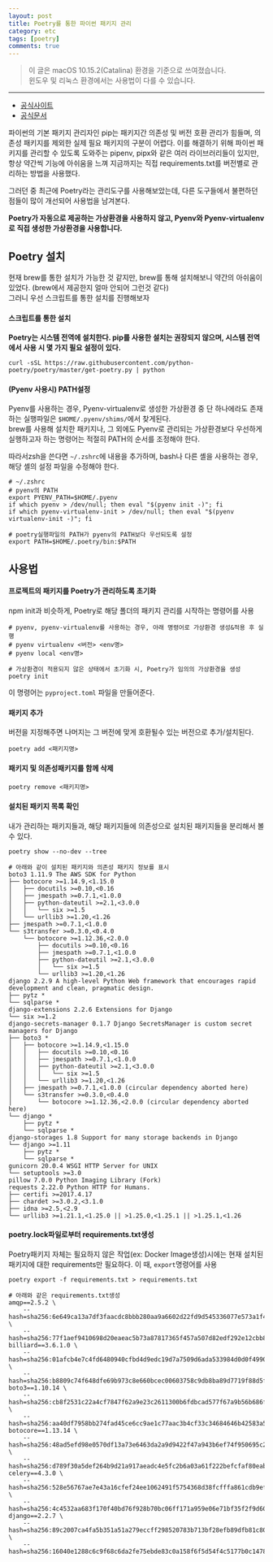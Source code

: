 ```yaml
---
layout: post
title: Poetry를 통한 파이썬 패키지 관리
category: etc
tags: [poetry]
comments: true
---
```


> 이 글은 macOS 10.15.2(Catalina) 환경을 기준으로 쓰여졌습니다.    
윈도우 및 리눅스 환경에서는 사용법이 다를 수 있습니다.

<hr>

- [공식사이트](https://python-poetry.org/)
- [공식문서](https://python-poetry.org/docs/)

파이썬의 기본 패키지 관리자인 pip는 패키지간 의존성 및 버전 호환 관리가 힘들며, 의존성 패키지를 제외한 실제 필요 패키지의 구분이 어렵다.
이를 해결하기 위해 파이썬 패키지를 관리할 수 있도록 도와주는 pipenv, pipx와 같은 여러 라이브러리들이 있지만, 항상 약간씩 기능에 아쉬움을 느껴 지금까지는 직접 requirements.txt를 버전별로 관리하는 방법을 사용했다.

그러던 중 최근에 Poetry라는 관리도구를 사용해보았는데, 다른 도구들에서 불편하던 점들이 많이 개선되어 사용법을 남겨본다.

**Poetry가 자동으로 제공하는 가상환경을 사용하지 않고, Pyenv와 Pyenv-virtualenv로 직접 생성한 가상환경을 사용합니다.**


## Poetry 설치

현재 brew를 통한 설치가 가능한 것 같지만, brew를 통해 설치해보니 약간의 아쉬움이 있었다. (brew에서 제공한지 얼마 안되어 그런것 같다)<br>
그러니 우선 스크립트를 통한 설치를 진행해보자

#### 스크립트를 통한 설치

**Poetry는 시스템 전역에 설치한다. pip를 사용한 설치는 권장되지 않으며, 시스템 전역에서 사용 시 몇 가지 필요 설정이 있다.**

```shell
curl -sSL https://raw.githubusercontent.com/python-poetry/poetry/master/get-poetry.py | python
```

#### (Pyenv 사용시) PATH설정

Pyenv를 사용하는 경우, Pyenv-virtualenv로 생성한 가상환경 중 단 하나에라도 존재하는 실행파일은 `$HOME/.pyenv/shims/`에서 찾게된다.<br>
brew를 사용해 설치한 패키지나, 그 외에도 Pyenv로 관리되는 가상환경보다 우선하게 실행하고자 하는 명령어는 적절히 PATH의 순서를 조정해야 한다.

따라서zsh을 쓴다면 `~/.zshrc`에 내용을 추가하며, bash나 다른 셸을 사용하는 경우, 해당 셸의 설정 파일을 수정해야 한다.

```shell
# ~/.zshrc
# pyenv의 PATH
export PYENV_PATH=$HOME/.pyenv
if which pyenv > /dev/null; then eval "$(pyenv init -)"; fi
if which pyenv-virtualenv-init > /dev/null; then eval "$(pyenv virtualenv-init -)"; fi

# poetry실행파일의 PATH가 pyenv의 PATH보다 우선되도록 설정
export PATH=$HOME/.poetry/bin:$PATH
```

## 사용법

#### 프로젝트의 패키지를 Poetry가 관리하도록 초기화

npm init과 비슷하게, Poetry로 해당 폴더의 패키지 관리를 시작하는 명령어를 사용

```shell
# pyenv, pyenv-virtualenv를 사용하는 경우, 아래 명령어로 가상환경 생성&적용 후 실행
# pyenv virtualenv <버전> <env명>
# pyenv local <env명>

# 가상환경이 적용되지 않은 상태에서 초기화 시, Poetry가 임의의 가상환경을 생성
poetry init
```

이 명령어는 `pyproject.toml` 파일을 만들어준다.

#### 패키지 추가

버전을 지정해주면 나머지는 그 버전에 맞게 호환될수 있는 버전으로 추가/설치된다.

```shell
poetry add <패키지명>
```

#### 패키지 및 의존성패키지를 함께 삭제

```shell
poetry remove <패키지명>
```

#### 설치된 패키지 목록 확인

내가 관리하는 패키지들과, 해당 패키지들에 의존성으로 설치된 패키지들을 분리해서 볼 수 있다.

```shell
poetry show --no-dev --tree
```
```
# 아래와 같이 설치된 패키지와 의존성 패키지 정보를 표시
boto3 1.11.9 The AWS SDK for Python
├── botocore >=1.14.9,<1.15.0
│   ├── docutils >=0.10,<0.16
│   ├── jmespath >=0.7.1,<1.0.0
│   ├── python-dateutil >=2.1,<3.0.0
│   │   └── six >=1.5
│   └── urllib3 >=1.20,<1.26
├── jmespath >=0.7.1,<1.0.0
└── s3transfer >=0.3.0,<0.4.0
    └── botocore >=1.12.36,<2.0.0
        ├── docutils >=0.10,<0.16
        ├── jmespath >=0.7.1,<1.0.0
        ├── python-dateutil >=2.1,<3.0.0
        │   └── six >=1.5
        └── urllib3 >=1.20,<1.26
django 2.2.9 A high-level Python Web framework that encourages rapid development and clean, pragmatic design.
├── pytz *
└── sqlparse *
django-extensions 2.2.6 Extensions for Django
└── six >=1.2
django-secrets-manager 0.1.7 Django SecretsManager is custom secret managers for Django
├── boto3 *
│   ├── botocore >=1.14.9,<1.15.0
│   │   ├── docutils >=0.10,<0.16
│   │   ├── jmespath >=0.7.1,<1.0.0
│   │   ├── python-dateutil >=2.1,<3.0.0
│   │   │   └── six >=1.5
│   │   └── urllib3 >=1.20,<1.26
│   ├── jmespath >=0.7.1,<1.0.0 (circular dependency aborted here)
│   └── s3transfer >=0.3.0,<0.4.0
│       └── botocore >=1.12.36,<2.0.0 (circular dependency aborted here)
└── django *
    ├── pytz *
    └── sqlparse *
django-storages 1.8 Support for many storage backends in Django
└── django >=1.11
    ├── pytz *
    └── sqlparse *
gunicorn 20.0.4 WSGI HTTP Server for UNIX
└── setuptools >=3.0
pillow 7.0.0 Python Imaging Library (Fork)
requests 2.22.0 Python HTTP for Humans.
├── certifi >=2017.4.17
├── chardet >=3.0.2,<3.1.0
├── idna >=2.5,<2.9
└── urllib3 >=1.21.1,<1.25.0 || >1.25.0,<1.25.1 || >1.25.1,<1.26
```


#### poetry.lock파일로부터 requirements.txt생성

Poetry패키지 자체는 필요하지 않은 작업(ex: Docker Image생성)시에는 현재 설치된 패키지에 대한 requirements만 필요하다. 이 때, `export`명령어를 사용

```shell
poetry export -f requirements.txt > requirements.txt
```
```
# 아래와 같은 requirements.txt생성
amqp==2.5.2 \
    --hash=sha256:6e649ca13a7df3faacdc8bbb280aa9a6602d22fd9d545336077e573a1f4ff3b8 \
    --hash=sha256:77f1aef9410698d20eaeac5b73a87817365f457a507d82edf292e12cbb83b08d
billiard==3.6.1.0 \
    --hash=sha256:01afcb4e7c4fd6480940cfbd4d9edc19d7a7509d6ada533984d0d0f49901ec82 \
    --hash=sha256:b8809c74f648dfe69b973c8e660bcec00603758c9db8ba89d7719f88d5f01f26
boto3==1.10.14 \
    --hash=sha256:cb8f2531c22a4cf7847f62a9e23c2611300b6fdbcad577f67a9b56b686f78dd5 \
    --hash=sha256:aa40df7958bb274fad45ce6cc9ae1c77aac3b4cf33c34684646b42583a52d7e0
botocore==1.13.14 \
    --hash=sha256:48ad5efd98e0570df13a73e6463da2a9d9422f47a943b6ef74f950695c23dbb0 \
    --hash=sha256:d789f30a5def264b9d21a917aeadc4e5fc2b6a03a61f222befcfaf80eaba86e5
celery==4.3.0 \
    --hash=sha256:528e56767ae7e43a16cfef24ee1062491f5754368d38fcfffa861cdb9ef219be \
    --hash=sha256:4c4532aa683f170f40bd76f928b70bc06ff171a959e06e71bf35f2f9d6031ef9
django==2.2.7 \
    --hash=sha256:89c2007ca4fa5b351a51a279eccff298520783b713bf28efb89dfb81c80ea49b \
    --hash=sha256:16040e1288c6c9f68c6da2fe75ebde83c0a158f6f5d54f4c5177b0c1478c5b86
```
